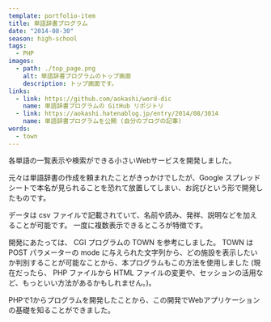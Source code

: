 ```yaml
---
template: portfolio-item
title: 単語辞書プログラム
date: "2014-08-30"
season: high-school
tags:
  - PHP
images:
  - path: ./top_page.png
    alt: 単語辞書プログラムのトップ画面
    description: トップ画面です。
links:
  - link: https://github.com/aokashi/word-dic
    name: 単語辞書プログラムの GitHub リポジトリ
  - link: https://aokashi.hatenablog.jp/entry/2014/08/3014
    name: 単語辞書プログラムを公開 (自分のブログの記事)
words:
  - town
---
```


各単語の一覧表示や検索ができる小さいWebサービスを開発しました。

元々は単語辞書の作成を頼まれたことがきっかけでしたが、Google スプレッドシートで本名が見られることを恐れて放置してしまい、お詫びという形で開発したものです。

データは csv ファイルで記載されていて、名前や読み、発祥、説明などを加えることが可能です。
一度に複数表示できるところが特徴です。

開発にあたっては、 CGI プログラムの TOWN を参考にしました。 TOWN は POST パラメーターの mode に与えられた文字列から、どの施設を表示したいか判別することが可能なことから、本プログラムもこの方法を使用しました (現在だったら、 PHP ファイルから HTML ファイルの変更や、セッションの活用など、もっといい方法があるかもしれません。)。

PHPで1からプログラムを開発したことから、この開発でWebアプリケーションの基礎を知ることができました。
